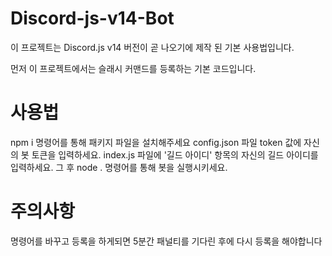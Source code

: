 # Discord-js-v14-Bot
이 프로젝트는 Discord.js v14 버전이 곧 나오기에 제작 된 기본 사용법입니다.  
  
먼저 이 프로젝트에서는 슬래시 커맨드를 등록하는 기본 코드입니다.

# 사용법
npm i 명령어를 통해 패키지 파일을 설치해주세요
config.json 파일 token 값에 자신의 봇 토큰을 입력하세요.
index.js 파일에 '길드 아이디' 항목의 자신의 길드 아이디를 입력하세요.
그 후 node . 명령어를 통해 봇을 실행시키세요.

# 주의사항
명령어를 바꾸고 등록을 하게되면 5분간 패널티를 기다린 후에 다시 등록을 해야합니다

